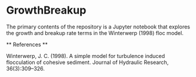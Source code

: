 # GrowthBreakup

The primary contents of the repository is a Jupyter notebook that explores the growth and breakup rate terms in the Winterwerp (1998) floc model.

** References **

Winterwerp, J. C. (1998). A simple model for turbulence induced flocculation of cohesive sediment. Journal of Hydraulic Research, 36(3):309–326.

